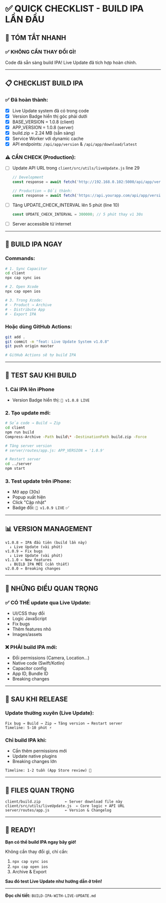 # ✅ QUICK CHECKLIST - BUILD IPA LẦN ĐẦU

## 🎯 TÓM TẮT NHANH

### ✅ KHÔNG CẦN THAY ĐỔI GÌ!

Code đã sẵn sàng build IPA! Live Update đã tích hợp hoàn chỉnh.

---

## 📋 CHECKLIST BUILD IPA

### ✅ Đã hoàn thành:

- [x] Live Update system đã có trong code
- [x] Version Badge hiển thị góc phải dưới
- [x] BASE_VERSION = 1.0.8 (client)
- [x] APP_VERSION = 1.0.8 (server)
- [x] build.zip = 2.24 MB (sẵn sàng)
- [x] Service Worker với dynamic cache
- [x] API endpoints: `/api/app/version` & `/api/app/download/latest`

### ⚠️ CẦN CHECK (Production):

- [ ] Update API URL trong `client/src/utils/liveUpdate.js` line 29
  ```javascript
  // Development
  const response = await fetch('http://192.168.0.102:5000/api/app/version');
  
  // Production → Đổi thành:
  const response = await fetch('https://api.yourapp.com/api/app/version');
  ```

- [ ] Tăng UPDATE_CHECK_INTERVAL lên 5 phút (line 10)
  ```javascript
  const UPDATE_CHECK_INTERVAL = 300000; // 5 phút thay vì 30s
  ```

- [ ] Server accessible từ internet

---

## 🚀 BUILD IPA NGAY

### Commands:

```bash
# 1. Sync Capacitor
cd client
npx cap sync ios

# 2. Open Xcode
npx cap open ios

# 3. Trong Xcode:
# - Product → Archive
# - Distribute App
# - Export IPA
```

### Hoặc dùng GitHub Actions:

```bash
git add .
git commit -m "feat: Live Update System v1.0.8"
git push origin master

# GitHub Actions sẽ tự build IPA
```

---

## 🧪 TEST SAU KHI BUILD

### 1. Cài IPA lên iPhone
- Version Badge hiển thị: `🚀 v1.0.8 LIVE`

### 2. Tạo update mới:
```bash
# Sửa code → Build → Zip
cd client
npm run build
Compress-Archive -Path build\* -DestinationPath build.zip -Force

# Tăng server version
# server/routes/app.js: APP_VERSION = '1.0.9'

# Restart server
cd ../server
npm start
```

### 3. Test update trên iPhone:
- Mở app (30s)
- Popup xuất hiện
- Click "Cập nhật"
- Badge đổi: `🚀 v1.0.9 LIVE` ✅

---

## 📊 VERSION MANAGEMENT

```
v1.0.8 ← IPA đầu tiên (build lần này)
  ↓ Live Update (vài phút)
v1.0.9 ← Fix bugs
  ↓ Live Update (vài phút)
v1.1.0 ← New features
  ↓ BUILD IPA MỚI (cần thiết)
v2.0.0 ← Breaking changes
```

---

## 🎯 NHỮNG ĐIỀU QUAN TRỌNG

### ✅ CÓ THỂ update qua Live Update:
- UI/CSS thay đổi
- Logic JavaScript
- Fix bugs
- Thêm features nhỏ
- Images/assets

### ❌ PHẢI build IPA mới:
- Đổi permissions (Camera, Location...)
- Native code (Swift/Kotlin)
- Capacitor config
- App ID, Bundle ID
- Breaking changes

---

## 🔄 SAU KHI RELEASE

### Update thường xuyên (Live Update):
```
Fix bug → Build → Zip → Tăng version → Restart server
Timeline: 5-10 phút ⚡
```

### Chỉ build IPA khi:
- Cần thêm permissions mới
- Update native plugins
- Breaking changes lớn
```
Timeline: 1-2 tuần (App Store review) 🐌
```

---

## 📁 FILES QUAN TRỌNG

```
client/build.zip           ← Server download file này
client/src/utils/liveUpdate.js  ← Core logic + API URL
server/routes/app.js       ← Version & Changelog
```

---

## 🎉 READY!

**Bạn có thể build IPA ngay bây giờ!**

Không cần thay đổi gì, chỉ cần:
1. `npx cap sync ios`
2. `npx cap open ios`
3. Archive & Export

**Sau đó test Live Update như hướng dẫn ở trên!**

---

**Đọc chi tiết:** `BUILD-IPA-WITH-LIVE-UPDATE.md`

